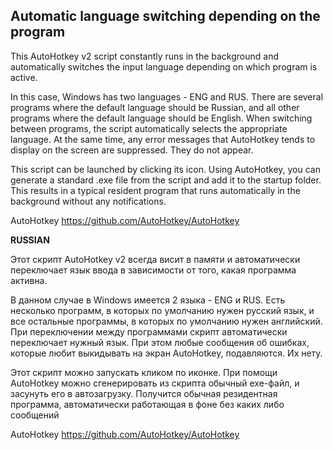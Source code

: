 ## Automatic language switching depending on the program
This AutoHotkey v2 script constantly runs in the background and automatically switches the input language depending on which program is active.

In this case, Windows has two languages - ENG and RUS. There are several programs where the default language should be Russian, and all other programs where the default language should be English. When switching between programs, the script automatically selects the appropriate language. At the same time, any error messages that AutoHotkey tends to display on the screen are suppressed. They do not appear.

This script can be launched by clicking its icon. Using AutoHotkey, you can generate a standard .exe file from the script and add it to the startup folder. This results in a typical resident program that runs automatically in the background without any notifications.

AutoHotkey  https://github.com/AutoHotkey/AutoHotkey

**RUSSIAN**

Этот скрипт AutoHotkey v2  всегда висит в памяти и автоматически переключает язык ввода в зависимости от того, какая программа активна.

В данном случае в Windows имеется 2 языка - ENG и RUS. Есть несколько программ, в которых по умолчанию нужен русский язык, и все остальные программы, в которых по умолчанию нужен английский. При переключении между программами скрипт автоматически переключает нужный язык. При этом любые сообщения об ошибках, которые любит выкидывать на экран AutoHotkey, подавляются. Их нету. 

Этот скрипт можно запускать кликом по иконке. При помощи AutoHotkey можно сгенерировать из скрипта обычный exe-файл, и засунуть его в автозагрузку. Получится обычная резидентная программа, автоматически работающая в фоне без каких либо сообщений

AutoHotkey  https://github.com/AutoHotkey/AutoHotkey